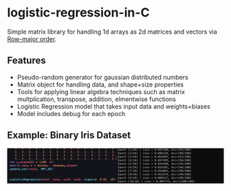 # logistic-regression-in-C

Simple matrix library for handling 1d arrays as 2d matrices and vectors via [Row-major order](https://en.wikipedia.org/wiki/Row-_and_column-major_order).

## Features

* Pseudo-random generator for gaussian distributed numbers
* Matrix object for handling data, and shape+size properties
* Tools for applying linear algebra techniques such as matrix multplication, transpose, addition, elmentwise functions
* Logistic Regression model that takes input data and weights+biases
* Model includes debug for each epoch


## Example: Binary Iris Dataset

![alt text](https://github.com/AlephEleven/logistic-regression-in-C/blob/main/results.PNG?raw=true)

